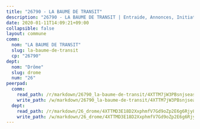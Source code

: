 ```yaml
---
title: "26790 - LA BAUME DE TRANSIT"
description: "26790 - LA BAUME DE TRANSIT | Entraide, Annonces, Initiatives"
date: 2020-01-11T14:09:21+09:00
collapsible: false
layout: commune
comm:
  nom: "LA BAUME DE TRANSIT"
  slug: la-baume-de-transit
  cp: "26790"
dept:
  nom: "Drôme"
  slug: drome
  num: "26"
peerpad:
  comm:
    read_path: /r/markdown/26790_la-baume-de-transit/4XTTM7jW3PBsnjseasoNFG8uEJLcr51mdJ7NnGZhxP35r1AZv
    write_path: /w/markdown/26790_la-baume-de-transit/4XTTM7jW3PBsnjseasoNFG8uEJLcr51mdJ7NnGZhxP35r1AZv-K3TgTcdp6TE6uy2LvTBiAKzugoWkjFZq9PaHoBPLNyruyG3nib4FzQu7G4ZCKnFSBScxXyTcQ3EpiGtqi6bkEiot3V4iY4Mdhdryui5vtUTUQMXB6vjfigmYtcHyWHSZ7k6J6Uhv
  dept:
    read_path: /r/markdown/26_drome/4XTTMD3E18D2XxphmfV7Gd9oZp2E6g6Rjy8yoyyuT4SyeeDZv
    write_path: /w/markdown/26_drome/4XTTMD3E18D2XxphmfV7Gd9oZp2E6g6Rjy8yoyyuT4SyeeDZv-K3TgUGX4nG6FnUgVjDeodHJBzD4Z7jTqAJwquijk1LCW8AWc9CAemuRZDQCZC8aha3sgQcHNRUHizJ1bQGiTeNjxAKKxoxsNxcJ7pjGzQ4icP1ftCA9sHED31LddZbCgpf6zkM4Q
---
```


